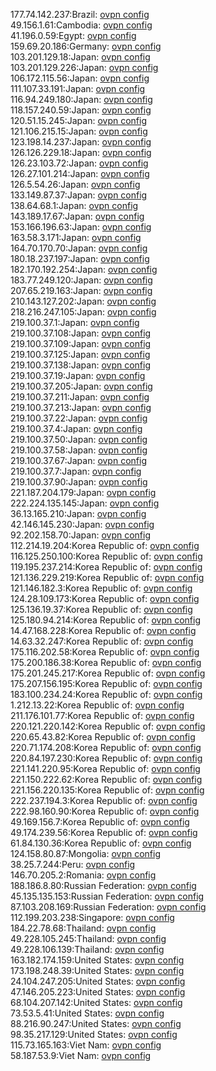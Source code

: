 177.74.142.237:Brazil: [ovpn config](vpn/177_74_142_237.ovpn)  
49.156.1.61:Cambodia: [ovpn config](vpn/49_156_1_61.ovpn)  
41.196.0.59:Egypt: [ovpn config](vpn/41_196_0_59.ovpn)  
159.69.20.186:Germany: [ovpn config](vpn/159_69_20_186.ovpn)  
103.201.129.18:Japan: [ovpn config](vpn/103_201_129_18.ovpn)  
103.201.129.226:Japan: [ovpn config](vpn/103_201_129_226.ovpn)  
106.172.115.56:Japan: [ovpn config](vpn/106_172_115_56.ovpn)  
111.107.33.191:Japan: [ovpn config](vpn/111_107_33_191.ovpn)  
116.94.249.180:Japan: [ovpn config](vpn/116_94_249_180.ovpn)  
118.157.240.59:Japan: [ovpn config](vpn/118_157_240_59.ovpn)  
120.51.15.245:Japan: [ovpn config](vpn/120_51_15_245.ovpn)  
121.106.215.15:Japan: [ovpn config](vpn/121_106_215_15.ovpn)  
123.198.14.237:Japan: [ovpn config](vpn/123_198_14_237.ovpn)  
126.126.229.18:Japan: [ovpn config](vpn/126_126_229_18.ovpn)  
126.23.103.72:Japan: [ovpn config](vpn/126_23_103_72.ovpn)  
126.27.101.214:Japan: [ovpn config](vpn/126_27_101_214.ovpn)  
126.5.54.26:Japan: [ovpn config](vpn/126_5_54_26.ovpn)  
133.149.87.37:Japan: [ovpn config](vpn/133_149_87_37.ovpn)  
138.64.68.1:Japan: [ovpn config](vpn/138_64_68_1.ovpn)  
143.189.17.67:Japan: [ovpn config](vpn/143_189_17_67.ovpn)  
153.166.196.63:Japan: [ovpn config](vpn/153_166_196_63.ovpn)  
163.58.3.171:Japan: [ovpn config](vpn/163_58_3_171.ovpn)  
164.70.170.70:Japan: [ovpn config](vpn/164_70_170_70.ovpn)  
180.18.237.197:Japan: [ovpn config](vpn/180_18_237_197.ovpn)  
182.170.192.254:Japan: [ovpn config](vpn/182_170_192_254.ovpn)  
183.77.249.120:Japan: [ovpn config](vpn/183_77_249_120.ovpn)  
207.65.219.163:Japan: [ovpn config](vpn/207_65_219_163.ovpn)  
210.143.127.202:Japan: [ovpn config](vpn/210_143_127_202.ovpn)  
218.216.247.105:Japan: [ovpn config](vpn/218_216_247_105.ovpn)  
219.100.37.1:Japan: [ovpn config](vpn/219_100_37_1.ovpn)  
219.100.37.108:Japan: [ovpn config](vpn/219_100_37_108.ovpn)  
219.100.37.109:Japan: [ovpn config](vpn/219_100_37_109.ovpn)  
219.100.37.125:Japan: [ovpn config](vpn/219_100_37_125.ovpn)  
219.100.37.138:Japan: [ovpn config](vpn/219_100_37_138.ovpn)  
219.100.37.19:Japan: [ovpn config](vpn/219_100_37_19.ovpn)  
219.100.37.205:Japan: [ovpn config](vpn/219_100_37_205.ovpn)  
219.100.37.211:Japan: [ovpn config](vpn/219_100_37_211.ovpn)  
219.100.37.213:Japan: [ovpn config](vpn/219_100_37_213.ovpn)  
219.100.37.22:Japan: [ovpn config](vpn/219_100_37_22.ovpn)  
219.100.37.4:Japan: [ovpn config](vpn/219_100_37_4.ovpn)  
219.100.37.50:Japan: [ovpn config](vpn/219_100_37_50.ovpn)  
219.100.37.58:Japan: [ovpn config](vpn/219_100_37_58.ovpn)  
219.100.37.67:Japan: [ovpn config](vpn/219_100_37_67.ovpn)  
219.100.37.7:Japan: [ovpn config](vpn/219_100_37_7.ovpn)  
219.100.37.90:Japan: [ovpn config](vpn/219_100_37_90.ovpn)  
221.187.204.179:Japan: [ovpn config](vpn/221_187_204_179.ovpn)  
222.224.135.145:Japan: [ovpn config](vpn/222_224_135_145.ovpn)  
36.13.165.210:Japan: [ovpn config](vpn/36_13_165_210.ovpn)  
42.146.145.230:Japan: [ovpn config](vpn/42_146_145_230.ovpn)  
92.202.158.70:Japan: [ovpn config](vpn/92_202_158_70.ovpn)  
112.214.19.204:Korea Republic of: [ovpn config](vpn/112_214_19_204.ovpn)  
116.125.250.100:Korea Republic of: [ovpn config](vpn/116_125_250_100.ovpn)  
119.195.237.214:Korea Republic of: [ovpn config](vpn/119_195_237_214.ovpn)  
121.136.229.219:Korea Republic of: [ovpn config](vpn/121_136_229_219.ovpn)  
121.146.182.3:Korea Republic of: [ovpn config](vpn/121_146_182_3.ovpn)  
124.28.109.173:Korea Republic of: [ovpn config](vpn/124_28_109_173.ovpn)  
125.136.19.37:Korea Republic of: [ovpn config](vpn/125_136_19_37.ovpn)  
125.180.94.214:Korea Republic of: [ovpn config](vpn/125_180_94_214.ovpn)  
14.47.168.228:Korea Republic of: [ovpn config](vpn/14_47_168_228.ovpn)  
14.63.32.247:Korea Republic of: [ovpn config](vpn/14_63_32_247.ovpn)  
175.116.202.58:Korea Republic of: [ovpn config](vpn/175_116_202_58.ovpn)  
175.200.186.38:Korea Republic of: [ovpn config](vpn/175_200_186_38.ovpn)  
175.201.245.217:Korea Republic of: [ovpn config](vpn/175_201_245_217.ovpn)  
175.207.156.195:Korea Republic of: [ovpn config](vpn/175_207_156_195.ovpn)  
183.100.234.24:Korea Republic of: [ovpn config](vpn/183_100_234_24.ovpn)  
1.212.13.22:Korea Republic of: [ovpn config](vpn/1_212_13_22.ovpn)  
211.176.101.77:Korea Republic of: [ovpn config](vpn/211_176_101_77.ovpn)  
220.121.220.142:Korea Republic of: [ovpn config](vpn/220_121_220_142.ovpn)  
220.65.43.82:Korea Republic of: [ovpn config](vpn/220_65_43_82.ovpn)  
220.71.174.208:Korea Republic of: [ovpn config](vpn/220_71_174_208.ovpn)  
220.84.197.230:Korea Republic of: [ovpn config](vpn/220_84_197_230.ovpn)  
221.141.220.95:Korea Republic of: [ovpn config](vpn/221_141_220_95.ovpn)  
221.150.222.62:Korea Republic of: [ovpn config](vpn/221_150_222_62.ovpn)  
221.156.220.135:Korea Republic of: [ovpn config](vpn/221_156_220_135.ovpn)  
222.237.194.3:Korea Republic of: [ovpn config](vpn/222_237_194_3.ovpn)  
222.98.160.90:Korea Republic of: [ovpn config](vpn/222_98_160_90.ovpn)  
49.169.156.7:Korea Republic of: [ovpn config](vpn/49_169_156_7.ovpn)  
49.174.239.56:Korea Republic of: [ovpn config](vpn/49_174_239_56.ovpn)  
61.84.130.36:Korea Republic of: [ovpn config](vpn/61_84_130_36.ovpn)  
124.158.80.87:Mongolia: [ovpn config](vpn/124_158_80_87.ovpn)  
38.25.7.244:Peru: [ovpn config](vpn/38_25_7_244.ovpn)  
146.70.205.2:Romania: [ovpn config](vpn/146_70_205_2.ovpn)  
188.186.8.80:Russian Federation: [ovpn config](vpn/188_186_8_80.ovpn)  
45.135.135.153:Russian Federation: [ovpn config](vpn/45_135_135_153.ovpn)  
87.103.208.169:Russian Federation: [ovpn config](vpn/87_103_208_169.ovpn)  
112.199.203.238:Singapore: [ovpn config](vpn/112_199_203_238.ovpn)  
184.22.78.68:Thailand: [ovpn config](vpn/184_22_78_68.ovpn)  
49.228.105.245:Thailand: [ovpn config](vpn/49_228_105_245.ovpn)  
49.228.106.139:Thailand: [ovpn config](vpn/49_228_106_139.ovpn)  
163.182.174.159:United States: [ovpn config](vpn/163_182_174_159.ovpn)  
173.198.248.39:United States: [ovpn config](vpn/173_198_248_39.ovpn)  
24.104.247.205:United States: [ovpn config](vpn/24_104_247_205.ovpn)  
47.146.205.223:United States: [ovpn config](vpn/47_146_205_223.ovpn)  
68.104.207.142:United States: [ovpn config](vpn/68_104_207_142.ovpn)  
73.53.5.41:United States: [ovpn config](vpn/73_53_5_41.ovpn)  
88.216.90.247:United States: [ovpn config](vpn/88_216_90_247.ovpn)  
98.35.217.129:United States: [ovpn config](vpn/98_35_217_129.ovpn)  
115.73.165.163:Viet Nam: [ovpn config](vpn/115_73_165_163.ovpn)  
58.187.53.9:Viet Nam: [ovpn config](vpn/58_187_53_9.ovpn)  
